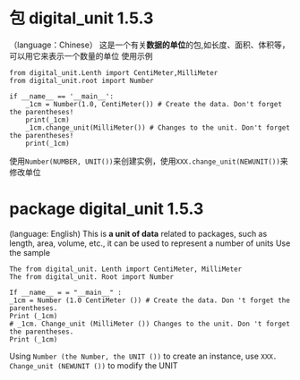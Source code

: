# 包 digital_unit 1.5.3
（language：Chinese）
这是一个有关**数据的单位**的包,如长度、面积、体积等，可以用它来表示一个数量的单位
使用示例
``` python3
from digital_unit.Lenth import CentiMeter,MilliMeter
from digital_unit.root import Number

if __name__ == '__main__':
    _1cm = Number(1.0, CentiMeter()) # Create the data. Don't forget the parentheses!
    print(_1cm)
    _1cm.change_unit(MilliMeter()) # Changes to the unit. Don't forget the parentheses!
    print(_1cm)
```
使用`Number(NUMBER, UNIT())`来创建实例，使用`XXX.change_unit(NEWUNIT())`来修改单位

# package digital_unit 1.5.3
(language: English)
This is **a unit of data** related to packages, such as length, area, volume, etc., it can be used to represent a number of units
Use the sample
```python3
The from digital_unit. Lenth import CentiMeter, MilliMeter
The from digital_unit. Root import Number

If __name__ = = "__main__" :
_1cm = Number (1.0 CentiMeter ()) # Create the data. Don 't forget the parentheses.
Print (_1cm)
# _1cm. Change_unit (MilliMeter ()) Changes to the unit. Don 't forget the parentheses.
Print (_1cm)
```
Using ` Number (the Number, the UNIT ()) ` to create an instance, use ` XXX. Change_unit (NEWUNIT ()) ` to modify the UNIT
